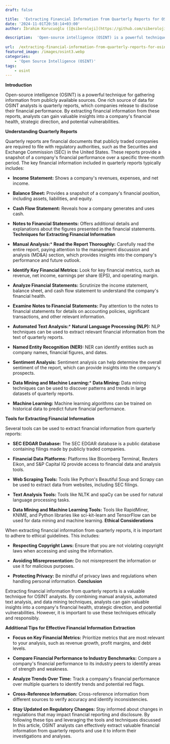 ```yaml
---
draft: false

title:  'Extracting Financial Information from Quarterly Reports for OSINT'
date: '2024-11-01T20:58:14+03:00'
author: İbrahim Korucuoğlu ([@siberoloji](https://github.com/siberoloji))

description:  'Open-source intelligence (OSINT) is a powerful technique for gathering information from publicly available sources. One rich source of data for OSINT analysts is quarterly reports, which companies release to disclose their financial performance.' 
 
url:  /extracting-financial-information-from-quarterly-reports-for-osint/
featured_image: /images/osint3.webp
categories:
    - 'Open Source Intelligence (OSINT)'
tags:
    - osint
---
```



**Introduction**



Open-source intelligence (OSINT) is a powerful technique for gathering information from publicly available sources. One rich source of data for OSINT analysts is quarterly reports, which companies release to disclose their financial performance. By extracting financial information from these reports, analysts can gain valuable insights into a company's financial health, strategic direction, and potential vulnerabilities.



**Understanding Quarterly Reports**



Quarterly reports are financial documents that publicly traded companies are required to file with regulatory authorities, such as the Securities and Exchange Commission (SEC) in the United States. These reports provide a snapshot of a company's financial performance over a specific three-month period. The key financial information included in quarterly reports typically includes:


* **Income Statement:** Shows a company's revenues, expenses, and net income.

* **Balance Sheet:** Provides a snapshot of a company's financial position, including assets, liabilities, and equity.

* **Cash Flow Statement:** Reveals how a company generates and uses cash.

* **Notes to Financial Statements:** Offers additional details and explanations about the figures presented in the financial statements.
**Techniques for Extracting Financial Information**


* **Manual Analysis:*** **Read the Report Thoroughly:** Carefully read the entire report, paying attention to the management discussion and analysis (MD&amp;A) section, which provides insights into the company's performance and future outlook.

* **Identify Key Financial Metrics:** Look for key financial metrics, such as revenue, net income, earnings per share (EPS), and operating margin.

* **Analyze Financial Statements:** Scrutinize the income statement, balance sheet, and cash flow statement to understand the company's financial health.

* **Examine Notes to Financial Statements:** Pay attention to the notes to financial statements for details on accounting policies, significant transactions, and other relevant information.



* **Automated Text Analysis:*** **Natural Language Processing (NLP):** NLP techniques can be used to extract relevant financial information from the text of quarterly reports.

* **Named Entity Recognition (NER):** NER can identify entities such as company names, financial figures, and dates.

* **Sentiment Analysis:** Sentiment analysis can help determine the overall sentiment of the report, which can provide insights into the company's prospects.



* **Data Mining and Machine Learning:*** **Data Mining:** Data mining techniques can be used to discover patterns and trends in large datasets of quarterly reports.

* **Machine Learning:** Machine learning algorithms can be trained on historical data to predict future financial performance.

**Tools for Extracting Financial Information**



Several tools can be used to extract financial information from quarterly reports:


* **SEC EDGAR Database:** The SEC EDGAR database is a public database containing filings made by publicly traded companies.

* **Financial Data Platforms:** Platforms like Bloomberg Terminal, Reuters Eikon, and S&amp;P Capital IQ provide access to financial data and analysis tools.

* **Web Scraping Tools:** Tools like Python's Beautiful Soup and Scrapy can be used to extract data from websites, including SEC filings.

* **Text Analysis Tools:** Tools like NLTK and spaCy can be used for natural language processing tasks.

* **Data Mining and Machine Learning Tools:** Tools like RapidMiner, KNIME, and Python libraries like sci-kit-learn and TensorFlow can be used for data mining and machine learning.
**Ethical Considerations**



When extracting financial information from quarterly reports, it is important to adhere to ethical guidelines. This includes:


* **Respecting Copyright Laws:** Ensure that you are not violating copyright laws when accessing and using the information.

* **Avoiding Misrepresentation:** Do not misrepresent the information or use it for malicious purposes.

* **Protecting Privacy:** Be mindful of privacy laws and regulations when handling personal information.
**Conclusion**



Extracting financial information from quarterly reports is a valuable technique for OSINT analysts. By combining manual analysis, automated text analysis, and data mining techniques, analysts can gain valuable insights into a company's financial health, strategic direction, and potential vulnerabilities. However, it is important to use these techniques ethically and responsibly.



**Additional Tips for Effective Financial Information Extraction**


* **Focus on Key Financial Metrics:** Prioritize metrics that are most relevant to your analysis, such as revenue growth, profit margins, and debt levels.

* **Compare Financial Performance to Industry Benchmarks:** Compare a company's financial performance to its industry peers to identify areas of strength and weakness.

* **Analyze Trends Over Time:** Track a company's financial performance over multiple quarters to identify trends and potential red flags.

* **Cross-Reference Information:** Cross-reference information from different sources to verify accuracy and identify inconsistencies.

* **Stay Updated on Regulatory Changes:** Stay informed about changes in regulations that may impact financial reporting and disclosure.
By following these tips and leveraging the tools and techniques discussed In this article, OSINT analysts can effectively extract valuable financial information from quarterly reports and use it to inform their investigations and analyses.
